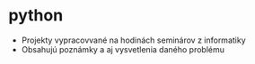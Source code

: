 # python
- Projekty vypracovvané na hodinách seminárov z informatiky
- Obsahujú poznámky a aj vysvetlenia daného problému
